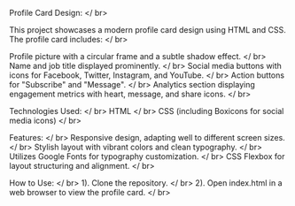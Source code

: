 Profile Card Design: </ br>

This project showcases a modern profile card design using HTML and CSS. The profile card includes: </ br>

Profile picture with a circular frame and a subtle shadow effect. </ br>
Name and job title displayed prominently. </ br>
Social media buttons with icons for Facebook, Twitter, Instagram, and YouTube. </ br>
Action buttons for "Subscribe" and "Message". </ br>
Analytics section displaying engagement metrics with heart, message, and share icons. </ br>

Technologies Used: </ br>
HTML </ br>
CSS (including Boxicons for social media icons) </ br>

Features: </ br>
Responsive design, adapting well to different screen sizes. </ br>
Stylish layout with vibrant colors and clean typography. </ br>
Utilizes Google Fonts for typography customization. </ br>
CSS Flexbox for layout structuring and alignment. </ br>

How to Use: </ br>
1). Clone the repository. </ br>
2). Open index.html in a web browser to view the profile card. </ br>
